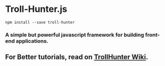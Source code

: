 # Troll-Hunter.js

```
npm install --save troll-hunter 
```

### A simple but powerful javascript framework for building front-end applications.

## For Better tutorials, read on **[TrollHunter Wiki](https://github.com/MinSiThu/troll-hunter/wiki)**.

